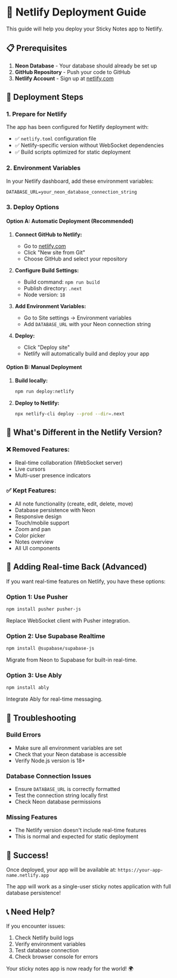 # 🚀 Netlify Deployment Guide

This guide will help you deploy your Sticky Notes app to Netlify.

## 📋 Prerequisites

1. **Neon Database** - Your database should already be set up
2. **GitHub Repository** - Push your code to GitHub
3. **Netlify Account** - Sign up at [netlify.com](https://netlify.com)

## 🔧 Deployment Steps

### 1. Prepare for Netlify

The app has been configured for Netlify deployment with:
- ✅ `netlify.toml` configuration file
- ✅ Netlify-specific version without WebSocket dependencies
- ✅ Build scripts optimized for static deployment

### 2. Environment Variables

In your Netlify dashboard, add these environment variables:

```
DATABASE_URL=your_neon_database_connection_string
```

### 3. Deploy Options

#### Option A: Automatic Deployment (Recommended)

1. **Connect GitHub to Netlify:**
   - Go to [netlify.com](https://netlify.com)
   - Click "New site from Git"
   - Choose GitHub and select your repository

2. **Configure Build Settings:**
   - Build command: `npm run build`
   - Publish directory: `.next`
   - Node version: `18`

3. **Add Environment Variables:**
   - Go to Site settings → Environment variables
   - Add `DATABASE_URL` with your Neon connection string

4. **Deploy:**
   - Click "Deploy site"
   - Netlify will automatically build and deploy your app

#### Option B: Manual Deployment

1. **Build locally:**
   ```bash
   npm run deploy:netlify
   ```

2. **Deploy to Netlify:**
   ```bash
   npx netlify-cli deploy --prod --dir=.next
   ```

## 🎯 What's Different in the Netlify Version?

### ❌ **Removed Features:**
- Real-time collaboration (WebSocket server)
- Live cursors
- Multi-user presence indicators

### ✅ **Kept Features:**
- All note functionality (create, edit, delete, move)
- Database persistence with Neon
- Responsive design
- Touch/mobile support
- Zoom and pan
- Color picker
- Notes overview
- All UI components

## 🔄 Adding Real-time Back (Advanced)

If you want real-time features on Netlify, you have these options:

### Option 1: Use Pusher
```bash
npm install pusher pusher-js
```
Replace WebSocket client with Pusher integration.

### Option 2: Use Supabase Realtime
```bash
npm install @supabase/supabase-js
```
Migrate from Neon to Supabase for built-in real-time.

### Option 3: Use Ably
```bash
npm install ably
```
Integrate Ably for real-time messaging.

## 🐛 Troubleshooting

### Build Errors
- Make sure all environment variables are set
- Check that your Neon database is accessible
- Verify Node.js version is 18+

### Database Connection Issues
- Ensure `DATABASE_URL` is correctly formatted
- Test the connection string locally first
- Check Neon database permissions

### Missing Features
- The Netlify version doesn't include real-time features
- This is normal and expected for static deployment

## 🎉 Success!

Once deployed, your app will be available at:
`https://your-app-name.netlify.app`

The app will work as a single-user sticky notes application with full database persistence!

## 📞 Need Help?

If you encounter issues:
1. Check Netlify build logs
2. Verify environment variables
3. Test database connection
4. Check browser console for errors

Your sticky notes app is now ready for the world! 🌍